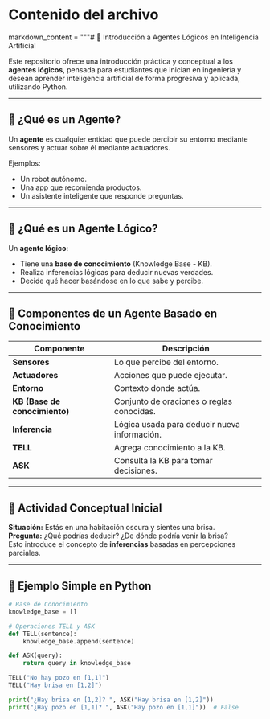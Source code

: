# Contenido del archivo
markdown_content = """# 🤖 Introducción a Agentes Lógicos en Inteligencia Artificial

Este repositorio ofrece una introducción práctica y conceptual a los **agentes lógicos**, pensada para estudiantes que inician en ingeniería y desean aprender inteligencia artificial de forma progresiva y aplicada, utilizando Python.

---

## 🧠 ¿Qué es un Agente?

Un **agente** es cualquier entidad que puede percibir su entorno mediante sensores y actuar sobre él mediante actuadores.

Ejemplos:
- Un robot autónomo.
- Una app que recomienda productos.
- Un asistente inteligente que responde preguntas.

---

## 🔎 ¿Qué es un Agente Lógico?

Un **agente lógico**:
- Tiene una **base de conocimiento** (Knowledge Base - KB).
- Realiza inferencias lógicas para deducir nuevas verdades.
- Decide qué hacer basándose en lo que sabe y percibe.

---

## 🧩 Componentes de un Agente Basado en Conocimiento

| Componente   | Descripción |
|--------------|-------------|
| **Sensores** | Lo que percibe del entorno. |
| **Actuadores** | Acciones que puede ejecutar. |
| **Entorno** | Contexto donde actúa. |
| **KB (Base de conocimiento)** | Conjunto de oraciones o reglas conocidas. |
| **Inferencia** | Lógica usada para deducir nueva información. |
| **TELL** | Agrega conocimiento a la KB. |
| **ASK** | Consulta la KB para tomar decisiones. |

---

## 🧪 Actividad Conceptual Inicial

**Situación:** Estás en una habitación oscura y sientes una brisa.  
**Pregunta:** ¿Qué podrías deducir? ¿De dónde podría venir la brisa?  
Esto introduce el concepto de **inferencias** basadas en percepciones parciales.

---

## 🐍 Ejemplo Simple en Python

```python
# Base de Conocimiento
knowledge_base = []

# Operaciones TELL y ASK
def TELL(sentence):
    knowledge_base.append(sentence)

def ASK(query):
    return query in knowledge_base

TELL("No hay pozo en [1,1]")
TELL("Hay brisa en [1,2]")

print("¿Hay brisa en [1,2]? ", ASK("Hay brisa en [1,2]"))
print("¿Hay pozo en [1,1]? ", ASK("Hay pozo en [1,1]"))  # False
